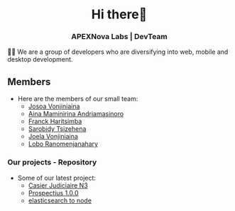 <h1 align="center">Hi there👋</h1> 
<h3 align="center">APEXNova Labs | DevTeam </h3>

👨‍💻 We are a group of developers who are diversifying into web, mobile and desktop development.

## Members

- Here are the members of our small team:
  - [Josoa Vonjiniaina](https://github.com/josoavj)
  - [Aina Maminirina Andriamasinoro](https://github.com/AinaMaminirina18)
  - [Franck Haritsimba](https://github.com/haritsimba)
  - [Sarobidy Tsizehena](https://github.com/tsizehena223)
  - [Joela Vonjiniaina](https://github.com/Joela007)
  - [Lobo Ranomenjanahary](https://github.com/jaonary-74)
 
### Our projects - Repository

- Some of our latest project:
  - [Casier Judiciaire N3](https://github.com/APEXNovaLabs/Casier-Judiciaire-N3)
  - [Prospectius 1.0.0](https://github.com/APEXNovaLabs/Prospectius1.0)
  - [elasticsearch to node](https://github.com/APEXNovaLabs/elasticsearch-server)
 
  
